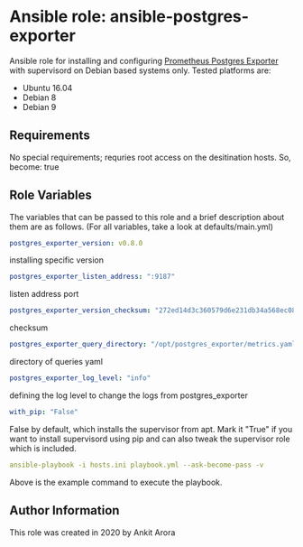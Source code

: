 # Ansible role: ansible-postgres-exporter

Ansible role for installing and configuring [Prometheus Postgres Exporter](https://github.com/wrouesnel/postgres_exporter) with supervisord on Debian based systems only. Tested platforms are:

* Ubuntu 16.04
* Debian 8
* Debian 9

Requirements
------------

No special requirements; requries root access on the desitination hosts. So, become: true

Role Variables
--------------

The variables that can be passed to this role and a brief description about them are as follows. (For all variables, take a look at defaults/main.yml)

```yaml
postgres_exporter_version: v0.8.0
```
installing specific version

```yaml
postgres_exporter_listen_address: ":9187"
```
listen address port

```yaml
postgres_exporter_version_checksum: "272ed14d3c360579d6e231db34a568ec08f61d2e163cf111e713929ffb6db3f5"
```
checksum

```yaml
postgres_exporter_query_directory: "/opt/postgres_exporter/metrics.yaml"
```
directory of queries yaml


```yaml
postgres_exporter_log_level: "info"
```
defining the log level to change the logs from postgres_exporter

```yaml
with_pip: "False"
```
False by default, which installs the supervisor from apt. Mark it "True" if you want to install supervisord using pip and can also tweak the supervisor role which is included.

```yaml
ansible-playbook -i hosts.ini playbook.yml --ask-become-pass -v
```
Above is the example command to execute the playbook.


Author Information
------------------

This role was created in 2020 by Ankit Arora
